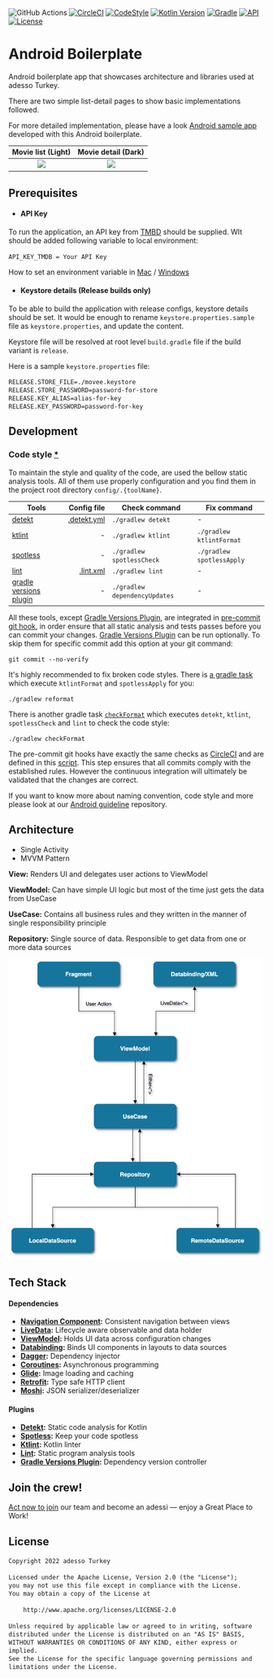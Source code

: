 ![GitHub Actions](https://github.com/adessoTurkey/android-boilerplate/workflows/PR%20Checks/badge.svg) 
[![CircleCI](https://circleci.com/gh/adessoTurkey/android-boilerplate.svg?style=shield)](https://circleci.com/gh/adessoTurkey/android-boilerplate) 
[![CodeStyle](https://img.shields.io/badge/code%20style-%E2%9D%A4-FF4081.svg)](https://ktlint.github.io/)
[![Kotlin Version](https://img.shields.io/badge/kotlin-1.6.10-blue.svg)](http://kotlinlang.org/)
[![Gradle](https://img.shields.io/badge/gradle-7.3.3-blue.svg)](https://lv.binarybabel.org/catalog/gradle/latest)
[![API](https://img.shields.io/badge/API-21%2B-blue.svg?style=flat)](https://android-arsenal.com/api?level=21)
[![License](https://img.shields.io/badge/License-Apache%202.0-blue.svg)](https://opensource.org/licenses/Apache-2.0)

# Android Boilerplate

Android boilerplate app that showcases architecture and libraries used at adesso Turkey.

There are two simple list-detail pages to show basic implementations followed.

For more detailed implementation, please have a look [Android sample app][sample-app] developed with this Android boilerplate.

Movie list (Light)                                  |  Movie detail (Dark)
:-------------------------------------------------:|:-------------------------:
<img src="/images/ss_movie-list_light.png" width="300">  |  <img src="/images/ss_movie-detail_dark.png" width="300">


## Prerequisites

- #### API Key

To run the application, an API key from [TMBD](https://developers.themoviedb.org/3/getting-started/introduction) should be supplied. WIt should be added following variable to local environment:

`` API_KEY_TMDB = Your API Key ``

How to set an environment variable in [Mac](https://medium.com/@himanshuagarwal1395/setting-up-environment-variables-in-macos-sierra-f5978369b255) / [Windows](https://www.architectryan.com/2018/08/31/how-to-change-environment-variables-on-windows-10/)

- #### Keystore details (Release builds only)

To be able to build the application with release configs, keystore details should be set. It would be enough to rename `keystore.properties.sample` file as `keystore.properties`, and update the content.

Keystore file will be resolved at root level `build.gradle` file if the build variant is `release`.

Here is a sample `keystore.properties` file:

```
RELEASE.STORE_FILE=./movee.keystore
RELEASE.STORE_PASSWORD=password-for-store
RELEASE.KEY_ALIAS=alias-for-key
RELEASE.KEY_PASSWORD=password-for-key
```

## Development

### Code style [*](https://github.com/VMadalin/kotlin-sample-app)

To maintain the style and quality of the code, are used the bellow static analysis tools. All of them use properly configuration and you find them in the project root directory `config/.{toolName}`.

| Tools                             | Config file                            | Check command                | Fix command               |
|-----------------------------------|---------------------------------------:|------------------------------|---------------------------|
| [detekt][detekt]                  | [.detekt.yml](/config/.detekt.yml)     | `./gradlew detekt`           | -                         |
| [ktlint][ktlint]                  | -                                      | `./gradlew ktlint`           | `./gradlew ktlintFormat`  |
| [spotless][spotless]              | -                                      | `./gradlew spotlessCheck`    | `./gradlew spotlessApply` |
| [lint][lint]                      | [.lint.xml](/config/.lint.xml)         | `./gradlew lint`             | -                         |
| [gradle versions plugin][gvPlugin]| -                                      | `./gradlew dependencyUpdates`| -                         |

All these tools, except [Gradle Versions Plugin][gvPlugin], are integrated in [pre-commit git hook](https://git-scm.com/book/en/v2/Customizing-Git-Git-Hooks), in order
ensure that all static analysis and tests passes before you can commit your changes. [Gradle Versions Plugin][gvPlugin] can be run optionally. To skip them for specific commit add this option at your git command:

```properties
git commit --no-verify
```

It's highly recommended to fix broken code styles. There is [a gradle task](/build.gradle#L57) which execute `ktlintFormat` and `spotlessApply` for you:

```properties
./gradlew reformat
```

There is another gradle task [`checkFormat`](/build.gradle#63) which executes `detekt`, `ktlint`, `spotlessCheck` and `lint` to check the code style:

```properties
./gradlew checkFormat
```

The pre-commit git hooks have exactly the same checks as [CircleCI](https://circleci.com/) and are defined in this [script](/config/scripts/git-hooks/pre-commit.sh). This step ensures that all commits comply with the established rules. However the continuous integration will ultimately be validated that the changes are correct.


If you want to know more about naming convention, code style and more please look at our [Android guideline](https://github.com/adessoTurkey/android-guideline) repository.

## Architecture

- Single Activity
- MVVM Pattern

**View:** Renders UI and delegates user actions to ViewModel

**ViewModel:** Can have simple UI logic but most of the time just gets the data from UseCase

**UseCase:** Contains all business rules and they written in the manner of single responsibility principle

**Repository:** Single source of data. Responsible to get data from one or more data sources

<img src="/images/architecture-diagram.png" width="500">

## Tech Stack

#### Dependencies

- **[Navigation Component](https://developer.android.com/jetpack/androidx/releases/navigation):** Consistent navigation between views
- **[LiveData](https://developer.android.com/topic/libraries/architecture/livedata):** Lifecycle aware observable and data holder
- **[ViewModel](https://developer.android.com/topic/libraries/architecture/viewmodel):** Holds UI data across configuration changes
- **[Databinding](https://developer.android.com/topic/libraries/data-binding/):** Binds UI components in layouts to data sources
- **[Dagger](https://github.com/google/dagger):** Dependency injector
- **[Coroutines](https://github.com/Kotlin/kotlinx.coroutines):** Asynchronous programming
- **[Glide](https://github.com/bumptech/glide):** Image loading and caching
- **[Retrofit](https://github.com/square/retrofit):** Type safe HTTP client
- **[Moshi](https://github.com/square/moshi):** JSON serializer/deserializer

#### Plugins

- **[Detekt][detekt]:** Static code analysis for Kotlin
- **[Spotless][spotless]:** Keep your code spotless
- **[Ktlint][ktlint]:** Kotlin linter
- **[Lint][lint]:** Static program analysis tools
- **[Gradle Versions Plugin][gvPlugin]:** Dependency version controller

## Join the crew!

[Act now to join][linkedin/jobs] our team and become an adessi — enjoy a Great Place to Work!

## License

```
Copyright 2022 adesso Turkey

Licensed under the Apache License, Version 2.0 (the "License");
you may not use this file except in compliance with the License.
You may obtain a copy of the License at

    http://www.apache.org/licenses/LICENSE-2.0

Unless required by applicable law or agreed to in writing, software
distributed under the License is distributed on an "AS IS" BASIS,
WITHOUT WARRANTIES OR CONDITIONS OF ANY KIND, either express or implied.
See the License for the specific language governing permissions and
limitations under the License.
```

[sample-app]: https://github.com/adessoTurkey/android-sample-app
[detekt]: https://github.com/arturbosch/detekt
[ktlint]: https://github.com/pinterest/ktlint
[spotless]: https://github.com/diffplug/spotless       
[lint]: https://developer.android.com/studio/write/lint
[gvPlugin]: https://github.com/ben-manes/gradle-versions-plugin
[linkedin/jobs]: https://www.linkedin.com/jobs/view/1989162077
